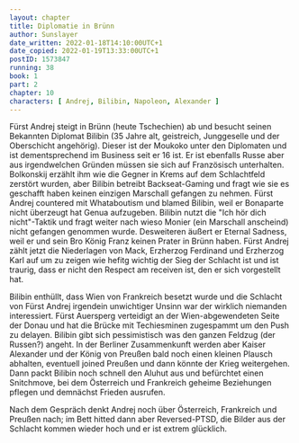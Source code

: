 ```yaml
---
layout: chapter
title: Diplomatie in Brünn
author: Sunslayer
date_written: 2022-01-18T14:10:00UTC+1
date_copied: 2022-01-19T13:33:00UTC+1
postID: 1573847
running: 38
book: 1
part: 2
chapter: 10
characters: [ Andrej, Bilibin, Napoleon, Alexander ]
---
```

Fürst Andrej steigt in Brünn (heute Tschechien) ab und besucht seinen Bekannten Diplomat Bilibin (35 Jahre alt, geistreich, Junggeselle und der Oberschicht angehörig). Dieser ist der Moukoko unter den Diplomaten und ist dementsprechend im Business seit er 16 ist. Er ist ebenfalls Russe aber aus irgendwelchen Gründen müssen sie sich auf Französisch unterhalten. Bolkonskij erzählt ihm wie die Gegner in Krems auf dem Schlachtfeld zerstört wurden, aber Bilibin betreibt Backseat-Gaming und fragt wie sie es geschafft haben keinen einzigen Marschall gefangen zu nehmen. Fürst Andrej countered mit Whataboutism und blamed Bilibin, weil er Bonaparte nicht überzeugt hat Genua aufzugeben. Bilibin nutzt die "Ich hör dich nicht"-Taktik und fragt weiter nach wieso Monier (ein Marschall anscheind) nicht gefangen genommen wurde. Desweiteren äußert er Eternal Sadness, weil er und sein Bro König Franz keinen Prater in Brünn haben. Fürst Andrej zählt jetzt die Niederlagen von Mack, Erzherzog Ferdinand und Erzherzog Karl auf um zu zeigen wie hefitg wichtig der Sieg der Schlacht ist und ist traurig, dass er nicht den Respect am receiven ist, den er sich vorgestellt hat.

Bilibin enthüllt, dass Wien von Frankreich besetzt wurde und die Schlacht von Fürst Andrej irgendein unwichtiger Unsinn war der wirklich niemanden interessiert. Fürst Auersperg verteidigt an der Wien-abgewendeten Seite der Donau und hat die Brücke mit Techiesminen zugespammt um den Push zu delayen. Bilibin gibt sich pessimistisch was den ganzen Feldzug (der Russen?) angeht. In der Berliner Zusammenkunft werden aber Kaiser Alexander und der König von Preußen bald noch einen kleinen Plausch abhalten, eventuell joined Preußen und dann könnte der Krieg weitergehen. Dann packt Bilibin noch schnell den Aluhut aus und befürchtet einen Snitchmove, bei dem Österreich und Frankreich geheime Beziehungen pflegen und demnächst Frieden ausrufen.

Nach dem Gespräch denkt Andrej noch über Österreich, Frankreich und Preußen nach; im Bett hitted dann aber Reversed-PTSD, die Bilder aus der Schlacht kommen wieder hoch und er ist extrem glücklich. 
